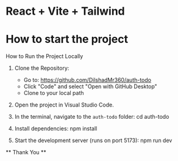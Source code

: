 # React + Vite + Tailwind 

# How to start the project 

How to Run the Project Locally

1. Clone the Repository:
   - Go to: https://github.com/DilshadMr360/auth-todo
   - Click "Code" and select "Open with GitHub Desktop"
   - Clone to your local path

2. Open the project in Visual Studio Code.

3. In the terminal, navigate to the `auth-todo` folder:
   cd auth-todo

4. Install dependencies:
   npm install

5. Start the development server (runs on port 5173):
   npm run dev


** Thank You ** 